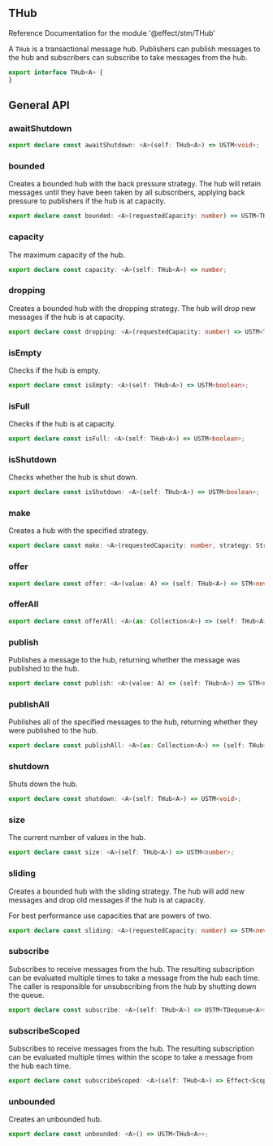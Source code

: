 ## THub

Reference Documentation for the module '@effect/stm/THub'

A `THub` is a transactional message hub. Publishers can publish messages to
the hub and subscribers can subscribe to take messages from the hub.

```ts
export interface THub<A> {
}
```

## General API

### awaitShutdown

```ts
export declare const awaitShutdown: <A>(self: THub<A>) => USTM<void>;
```

### bounded

Creates a bounded hub with the back pressure strategy. The hub will retain
messages until they have been taken by all subscribers, applying back
pressure to publishers if the hub is at capacity.

```ts
export declare const bounded: <A>(requestedCapacity: number) => USTM<THub<A>>;
```

### capacity

The maximum capacity of the hub.

```ts
export declare const capacity: <A>(self: THub<A>) => number;
```

### dropping

Creates a bounded hub with the dropping strategy. The hub will drop new
messages if the hub is at capacity.

```ts
export declare const dropping: <A>(requestedCapacity: number) => USTM<THub<A>>;
```

### isEmpty

Checks if the hub is empty.

```ts
export declare const isEmpty: <A>(self: THub<A>) => USTM<boolean>;
```

### isFull

Checks if the hub is at capacity.

```ts
export declare const isFull: <A>(self: THub<A>) => USTM<boolean>;
```

### isShutdown

Checks whether the hub is shut down.

```ts
export declare const isShutdown: <A>(self: THub<A>) => USTM<boolean>;
```

### make

Creates a hub with the specified strategy.

```ts
export declare const make: <A>(requestedCapacity: number, strategy: Strategy) => USTM<THub<A>>;
```

### offer

```ts
export declare const offer: <A>(value: A) => (self: THub<A>) => STM<never, never, boolean>;
```

### offerAll

```ts
export declare const offerAll: <A>(as: Collection<A>) => (self: THub<A>) => STM<never, never, boolean>;
```

### publish

Publishes a message to the hub, returning whether the message was published
to the hub.

```ts
export declare const publish: <A>(value: A) => (self: THub<A>) => STM<never, never, boolean>;
```

### publishAll

Publishes all of the specified messages to the hub, returning whether they
were published to the hub.

```ts
export declare const publishAll: <A>(as: Collection<A>) => (self: THub<A>) => STM<never, never, boolean>;
```

### shutdown

Shuts down the hub.

```ts
export declare const shutdown: <A>(self: THub<A>) => USTM<void>;
```

### size

The current number of values in the hub.

```ts
export declare const size: <A>(self: THub<A>) => USTM<number>;
```

### sliding

Creates a bounded hub with the sliding strategy. The hub will add new
messages and drop old messages if the hub is at capacity.

For best performance use capacities that are powers of two.

```ts
export declare const sliding: <A>(requestedCapacity: number) => STM<never, never, THub<A>>;
```

### subscribe

Subscribes to receive messages from the hub. The resulting subscription can
be evaluated multiple times to take a message from the hub each time. The
caller is responsible for unsubscribing from the hub by shutting down the
queue.

```ts
export declare const subscribe: <A>(self: THub<A>) => USTM<TDequeue<A>>;
```

### subscribeScoped

Subscribes to receive messages from the hub. The resulting subscription can
be evaluated multiple times within the scope to take a message from the hub
each time.

```ts
export declare const subscribeScoped: <A>(self: THub<A>) => Effect<Scope, never, TDequeue<A>>;
```

### unbounded

Creates an unbounded hub.

```ts
export declare const unbounded: <A>() => USTM<THub<A>>;
```

